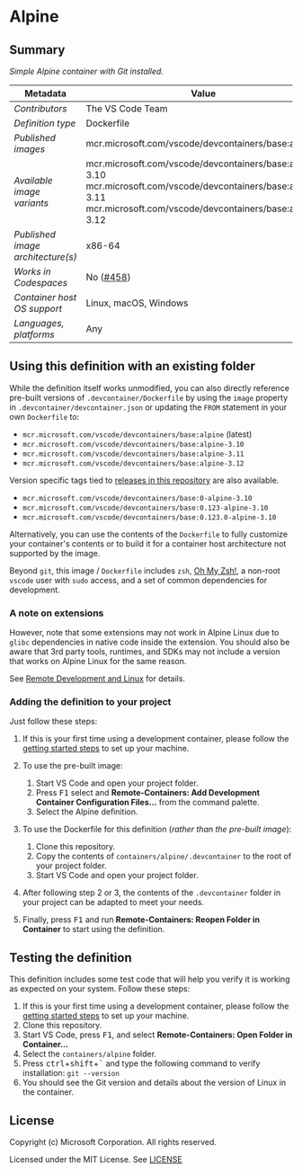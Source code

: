 # Alpine

## Summary

*Simple Alpine container with Git installed.*

| Metadata | Value |  
|----------|-------|
| *Contributors* | The VS Code Team |
| *Definition type* | Dockerfile |
| *Published images* | mcr.microsoft.com/vscode/devcontainers/base:alpine |
| *Available image variants* |   mcr.microsoft.com/vscode/devcontainers/base:alpine-3.10 <br /> mcr.microsoft.com/vscode/devcontainers/base:alpine-3.11 <br /> mcr.microsoft.com/vscode/devcontainers/base:alpine-3.12 |
| *Published image architecture(s)* | x86-64 |
| *Works in Codespaces* | No ([#458](https://github.com/MicrosoftDocs/vsonline/issues/458)) |
| *Container host OS support* | Linux, macOS, Windows |
| *Languages, platforms* | Any |

## Using this definition with an existing folder

While the definition itself works unmodified, you can also directly reference pre-built versions of `.devcontainer/Dockerfile` by using the `image` property in `.devcontainer/devcontainer.json` or updating the `FROM` statement in your own  `Dockerfile` to:

- `mcr.microsoft.com/vscode/devcontainers/base:alpine` (latest)
- `mcr.microsoft.com/vscode/devcontainers/base:alpine-3.10`
- `mcr.microsoft.com/vscode/devcontainers/base:alpine-3.11`
- `mcr.microsoft.com/vscode/devcontainers/base:alpine-3.12`

Version specific tags tied to [releases in this repository](https://github.com/microsoft/vscode-dev-containers/releases) are also available.

- `mcr.microsoft.com/vscode/devcontainers/base:0-alpine-3.10`
- `mcr.microsoft.com/vscode/devcontainers/base:0.123-alpine-3.10`
- `mcr.microsoft.com/vscode/devcontainers/base:0.123.0-alpine-3.10`

Alternatively, you can use the contents of the `Dockerfile` to fully customize your container's contents or to build it for a container host architecture not supported by the image.

Beyond `git`, this image / `Dockerfile` includes `zsh`, [Oh My Zsh!](https://ohmyz.sh/), a non-root `vscode` user with `sudo` access, and a set of common dependencies for development.

### A note on extensions

However, note that some extensions may not work in Alpine Linux due to `glibc` dependencies in native code inside the extension. You should also be aware that 3rd party tools, runtimes, and SDKs may not include a version that works on Alpine Linux for the same reason.

See [Remote Development and Linux](https://aka.ms/vscode-remote/linux) for details.

### Adding the definition to your project

Just follow these steps:

1. If this is your first time using a development container, please follow the [getting started steps](https://aka.ms/vscode-remote/containers/getting-started) to set up your machine.

2. To use the pre-built image:
   1. Start VS Code and open your project folder.
   2. Press <kbd>F1</kbd> select and **Remote-Containers: Add Development Container Configuration Files...** from the command palette.
   3. Select the Alpine definition.

3. To use the Dockerfile for this definition (*rather than the pre-built image*):
   1. Clone this repository.
   2. Copy the contents of `containers/alpine/.devcontainer` to the root of your project folder.
   3. Start VS Code and open your project folder.

4. After following step 2 or 3, the contents of the `.devcontainer` folder in your project can be adapted to meet your needs.

5. Finally, press <kbd>F1</kbd> and run **Remote-Containers: Reopen Folder in Container** to start using the definition.

## Testing the definition

This definition includes some test code that will help you verify it is working as expected on your system. Follow these steps:

1. If this is your first time using a development container, please follow the [getting started steps](https://aka.ms/vscode-remote/containers/getting-started) to set up your machine.
2. Clone this repository.
3. Start VS Code, press <kbd>F1</kbd>, and select **Remote-Containers: Open Folder in Container...**
4. Select the `containers/alpine` folder.
5. Press <kbd>ctrl</kbd>+<kbd>shift</kbd>+<kbd>\`</kbd> and type the following command to verify installation: `git --version`
6. You should see the Git version and details about the version of Linux in the container.

## License

Copyright (c) Microsoft Corporation. All rights reserved.

Licensed under the MIT License. See [LICENSE](https://github.com/Microsoft/vscode-dev-containers/blob/master/LICENSE)
